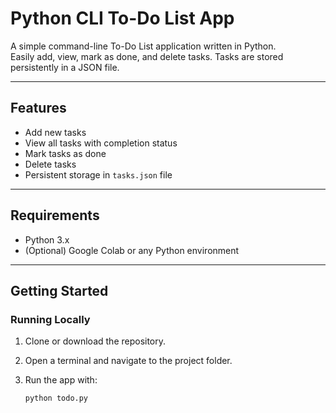 # Python CLI To-Do List App

A simple command-line To-Do List application written in Python.  
Easily add, view, mark as done, and delete tasks. Tasks are stored persistently in a JSON file.

---

## Features

- Add new tasks  
- View all tasks with completion status  
- Mark tasks as done  
- Delete tasks  
- Persistent storage in `tasks.json` file  

---

## Requirements

- Python 3.x  
- (Optional) Google Colab or any Python environment  

---

## Getting Started

### Running Locally

1. Clone or download the repository.  
2. Open a terminal and navigate to the project folder.  
3. Run the app with:

   ```bash
   python todo.py
